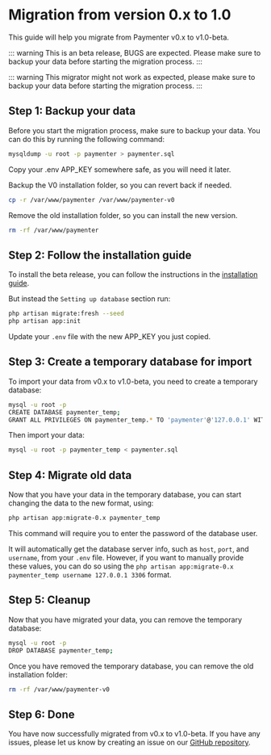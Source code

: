 # Migration from version 0.x to 1.0

This guide will help you migrate from Paymenter v0.x to v1.0-beta.

::: warning
This is an beta release, BUGS are expected. Please make sure to backup your data before starting the migration process.
:::

::: warning
This migrator might not work as expected, please make sure to backup your data before starting the migration process.
:::

## Step 1: Backup your data

Before you start the migration process, make sure to backup your data. You can do this by running the following command:

```bash
mysqldump -u root -p paymenter > paymenter.sql
```

Copy your .env APP_KEY somewhere safe, as you will need it later.

Backup the V0 installation folder, so you can revert back if needed.

```bash
cp -r /var/www/paymenter /var/www/paymenter-v0
```

Remove the old installation folder, so you can install the new version.

```bash
rm -rf /var/www/paymenter
```

## Step 2: Follow the installation guide

To install the beta release, you can follow the instructions in the [installation guide](/docs/installation/install.md). 

But instead the `Setting up database` section run:

```bash
php artisan migrate:fresh --seed
php artisan app:init
```

Update your `.env` file with the new APP_KEY you just copied.


## Step 3: Create a temporary database for import

To import your data from v0.x to v1.0-beta, you need to create a temporary database:

```bash
mysql -u root -p
CREATE DATABASE paymenter_temp;
GRANT ALL PRIVILEGES ON paymenter_temp.* TO 'paymenter'@'127.0.0.1' WITH GRANT OPTION;
```

Then import your data:

```bash
mysql -u root -p paymenter_temp < paymenter.sql
```

## Step 4: Migrate old data

Now that you have your data in the temporary database, you can start changing the data to the new format, using:

```bash
php artisan app:migrate-0.x paymenter_temp
```
This command will require you to enter the password of the database user.

It will automatically get the database server info, such as `host`, `port`, and `username`, from your `.env` file.
However, if you want to manually provide these values, you can do so using the `php artisan app:migrate-0.x paymenter_temp username 127.0.0.1 3306` format.

## Step 5: Cleanup

Now that you have migrated your data, you can remove the temporary database:

```bash
mysql -u root -p
DROP DATABASE paymenter_temp;
```

Once you have removed the temporary database, you can remove the old installation folder:

```bash
rm -rf /var/www/paymenter-v0
```

## Step 6: Done

You have now successfully migrated from v0.x to v1.0-beta. If you have any issues, please let us know by creating an issue on our [GitHub repository](https://github.com/Paymenter/Paymenter/issues).
